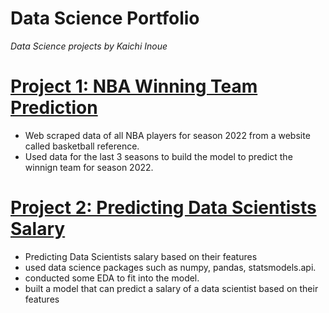 # Data Science Portfolio
*Data Science projects by Kaichi Inoue*

# [Project 1: NBA Winning Team Prediction](https://github.com/sraihara/nba_prediction)
- Web scraped data of all NBA players for season 2022 from a website called basketball reference.
- Used data for the last 3 seasons to build the model to predict the winnign team for season 2022.

# [Project 2: Predicting Data Scientists Salary](https://github.com/kaichiinoue/ds_salary_project)
- Predicting Data Scientists salary based on their features
- used data science packages such as numpy, pandas, statsmodels.api.
- conducted some EDA to fit into the model.
- built a model that can predict a salary of a data scientist based on their features
